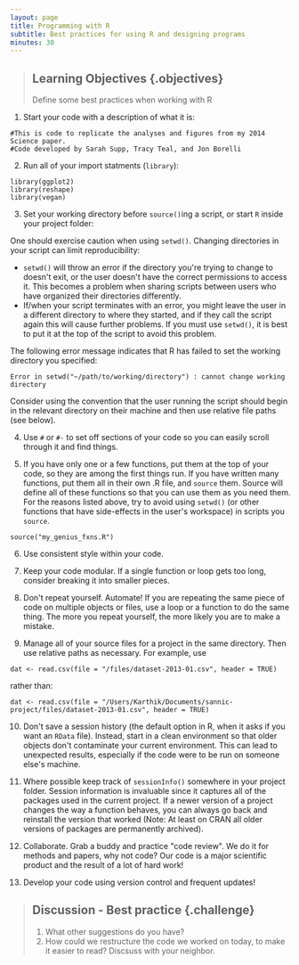 ```yaml
---
layout: page
title: Programming with R
subtitle: Best practices for using R and designing programs
minutes: 30
---
```




> ## Learning Objectives {.objectives}
>
> Define some best practices when working with R

1. Start your code with a description of what it is:


~~~{.r}
#This is code to replicate the analyses and figures from my 2014 Science paper.
#Code developed by Sarah Supp, Tracy Teal, and Jon Borelli
~~~

2. Run all of your import statments (`library`):


~~~{.r}
library(ggplot2)
library(reshape)
library(vegan)
~~~

3. Set your working directory before `source()`ing a script, or start `R` inside your project folder:

One should exercise caution when using `setwd()`. Changing directories in your script can limit reproducibility:

* `setwd()` will throw an error if the directory you're trying to change to doesn't exit, or the user doesn't have the correct permissions to access it. This becomes a problem when sharing scripts between users who have organized their directories differently.
* If/when your script terminates with an error, you might leave the user in a different directory to where they started, and if they call the script again this will cause further problems. If you must use `setwd()`, it is best to put it at the top of the script to avoid this problem.

The following error message indicates that R has failed to set the working directory you specified:

```
Error in setwd("~/path/to/working/directory") : cannot change working directory
```

Consider using the convention that the user running the script should begin in the relevant directory on their machine and then use relative file paths (see below).

4. Use `#` or `#-` to set off sections of your code so you can easily scroll through it and find things.

5. If you have only one or a few functions, put them at the top of your code, so they are among the first things run. If you have written many functions, put them all in their own .R file, and `source` them. Source will define all of these functions so that you can use them as you need them. For the reasons listed above, try to avoid using `setwd()` (or other functions that have side-effects in the user's workspace) in scripts you `source`.


~~~{.r}
source("my_genius_fxns.R")
~~~

6. Use consistent style within your code.

7. Keep your code modular. If a single function or loop gets too long, consider breaking it into smaller pieces.

8. Don't repeat yourself. Automate! If you are repeating the same piece of code on multiple objects or files, use a loop or a function to do the same thing. The more you repeat yourself, the more likely you are to make a mistake.

9. Manage all of your source files for a project in the same directory. Then use relative paths as necessary. For example, use


~~~{.r}
dat <- read.csv(file = "/files/dataset-2013-01.csv", header = TRUE)
~~~

rather than:


~~~{.r}
dat <- read.csv(file = "/Users/Karthik/Documents/sannic-project/files/dataset-2013-01.csv", header = TRUE)
~~~

10. Don't save a session history (the default option in R, when it asks if you want an `RData` file). Instead, start in a clean environment so that older objects don't contaminate your current environment. This can lead to unexpected results, especially if the code were to be run on someone else's machine.

11. Where possible keep track of `sessionInfo()` somewhere in your project folder. Session information is invaluable since it captures all of the packages used in the current project. If a newer version of a project changes the way a function behaves, you can always go back and reinstall the version that worked (Note: At least on CRAN all older versions of packages are permanently archived).

12. Collaborate. Grab a buddy and practice "code review". We do it for methods and papers, why not code? Our code is a major scientific product and the result of a lot of hard work!

13. Develop your code using version control and frequent updates!

> ## Discussion - Best practice {.challenge}
>
> 1. What other suggestions do you have?
> 2. How could we restructure the code we worked on today, to make it easier to read? Discsuss with your neighbor.
>